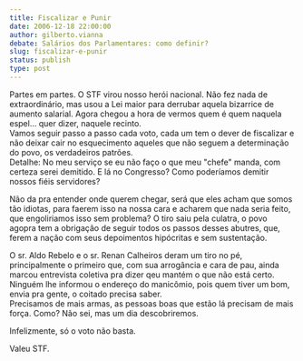 ```yaml
---
title: Fiscalizar e Punir
date: 2006-12-18 22:00:00
author: gilberto.vianna
debate: Salários dos Parlamentares: como definir?
slug: fiscalizar-e-punir
status: publish 
type: post
---
```


Partes em partes. O STF virou nosso herói nacional. Não fez nada de extraordinário, mas usou a Lei maior para derrubar aquela bizarrice de aumento salarial. Agora chegou a hora de vermos quem é quem naquela espel... quer dizer, naquele recinto.  
Vamos seguir passo a passo cada voto, cada um tem o dever de fiscalizar e não deixar cair no esquecimento aqueles que não seguem a determinação do povo, os verdadeiros patrões.   
Detalhe: No meu serviço se eu não faço o que meu "chefe" manda, com certeza serei demitido. E lá no Congresso? Como poderíamos demitir nossos fiéis servidores?  
  
Não da pra entender onde querem chegar, será que eles acham que somos tão idiotas, para faerem isso na nossa cara e acharem que nada seria feito, que engoliriamos isso sem problema? O tiro saiu pela culatra, o povo agopra tem a obrigação de seguir todos os passos desses abutres, que, ferem a nação com seus depoimentos hipócritas e sem sustentação.   
  
O sr. Aldo Rebelo e o sr. Renan Calheiros deram um tiro no pé, principalmente o primeiro que, com sua arrogância e cara de pau, ainda marcou entrevista coletiva pra dizer qeu mantém o que não está certo. Ninguém lhe informou o endereço do manicômio, pois quem tiver um bom, envia pra gente, o coitado precisa saber.  
Precisamos de mais armas, as pessoas boas que estão lá precisam de mais força. Como? Não sei, mas um dia descobriremos.  
  
Infelizmente, só o voto não basta.  
  
Valeu STF.
